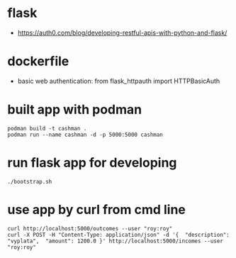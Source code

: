 # flask
- https://auth0.com/blog/developing-restful-apis-with-python-and-flask/

# dockerfile
- basic web authentication: from flask_httpauth import HTTPBasicAuth


# built app with podman

```
podman build -t cashman .
podman run --name cashman -d -p 5000:5000 cashman
```

# run flask app for developing
```
./bootstrap.sh
```

# use app by curl from cmd line
```
curl http://localhost:5000/outcomes --user "roy:roy"
curl -X POST -H "Content-Type: application/json" -d '{  "description": "vyplata",  "amount": 1200.0 }' http://localhost:5000/incomes --user "roy:roy" 
```
